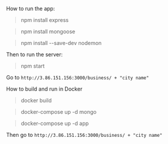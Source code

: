 How to run the app:

> npm install express

> npm install mongoose

> npm install --save-dev nodemon

Then to run the server:

> npm start

Go to `http://3.86.151.156:3000/business/ + "city name"`

How to build and run in Docker

> docker build

> docker-compose up -d mongo

> docker-compose up -d app

Then go to `http://3.86.151.156:3000/business/ + "city name"`
